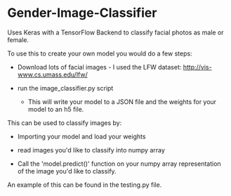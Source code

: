 # Gender-Image-Classifier
Uses Keras with a TensorFlow Backend to classify facial photos as male or female.

To use this to create your own model you would do a few steps:

  -  Download lots of facial images - I used the LFW dataset: http://vis-www.cs.umass.edu/lfw/

  -  run the image_classifier.py script

      -  This will write your model to a JSON file and the weights for your model to an h5 file.
  
This can be used to classify images by:

  -  Importing your model and load your weights

  -  read images you'd like to classify into numpy array

  -  Call the 'model.predict()' function on your numpy array representation of the image you'd like to classify.

An example of this can be found in the testing.py file.
